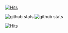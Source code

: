 [![Hits](https://hits.sh/github.com/AndriyKalashnykov/andriykalashnykov/hits.svg)](https://hits.sh/github.com/AndriyKalashnykov/andriykalashnykov/hits/)
  
![github stats](https://github-readme-stats.vercel.app/api?username=AndriyKalashnykov&show_icons=true&theme=graywhite)
![github stats](https://github-readme-stats.vercel.app/api/top-langs/?username=AndriyKalashnykov&layout=compact&exclude_repo=osxcross-target&theme=graywhite&hide=html,groovy,xslt,css,javascript,C,Cxx,Cpp,c++,R,Roff,Ruby,Rez,Objective-c,python&langs_count=6)

[![Hits](https://hits.sh/github.com/AndriyKalashnykov/andriykalashnykov/hits.svg)](https://hits.sh/github.com/AndriyKalashnykov/andriykalashnykov/hits/)

<!--
**AndriyKalashnykov/andriykalashnykov** is a ✨ _special_ ✨ repository because its `README.md` (this file) appears on your GitHub profile.

Here are some ideas to get you started:

- 🔭 I’m currently working on ...
- 🌱 I’m currently learning ...
- 👯 I’m looking to collaborate on ...
- 🤔 I’m looking for help with ...
- 💬 Ask me about ...
- 📫 How to reach me: ...
- 😄 Pronouns: ...
- ⚡ Fun fact: ...
-->
